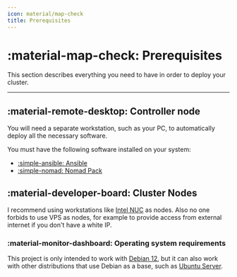 ```yaml
---
icon: material/map-check
title: Prerequisites
---
```


# :material-map-check: Prerequisites

This section describes everything you need to have in order to deploy your cluster.

---

## :material-remote-desktop: Controller node

You will need a separate workstation, such as your PC, to automatically deploy all the necessary software.

You must have the following software installed on your system:

- [:simple-ansible: Ansible](https://www.ansible.com/)
- [:simple-nomad: Nomad Pack](https://github.com/hashicorp/nomad-pack)

## :material-developer-board: Cluster Nodes

I recommend using workstations like [Intel NUC](https://en.wikipedia.org/wiki/Next_Unit_of_Computing) as nodes.
Also no one forbids to use VPS as nodes, for example to provide access from external internet if you don't have a white IP.

### :material-monitor-dashboard: Operating system requirements

This project is only intended to work with [Debian 12](https://www.debian.org/releases/stable/releasenotes.ru.html),
but it can also work with other distributions that use Debian as a base, such as [Ubuntu Server](https://ubuntu.com/download/server).
